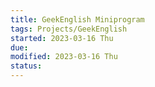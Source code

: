 ```yaml
---
title: GeekEnglish Miniprogram
tags: Projects/GeekEnglish    
started: 2023-03-16 Thu
due: 
modified: 2023-03-16 Thu
status: 
---
```

